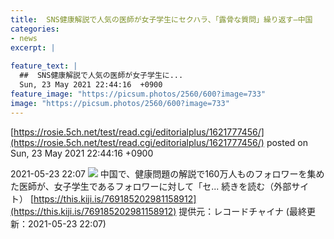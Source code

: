 ```yaml
---
title:  SNS健康解説で人気の医師が女子学生にセクハラ、「露骨な質問」繰り返す—中国  
categories:
- news
excerpt: |
  
feature_text: |
  ##  SNS健康解説で人気の医師が女子学生に...
  Sun, 23 May 2021 22:44:16  +0900
feature_image: "https://picsum.photos/2560/600?image=733"
image: "https://picsum.photos/2560/600?image=733"
---
```


[https://rosie.5ch.net/test/read.cgi/editorialplus/1621777456/](https://rosie.5ch.net/test/read.cgi/editorialplus/1621777456/)
posted on Sun, 23 May 2021 22:44:16  +0900

<!--more-->

2021-05-23 22:07 ![](https://contents.oricon.co.jp/upimg/article/3/1523/1523785/detail/img400/5fca7f7f253668444c87420430b9e8794f4df3eb3d5cb6924390564cf0ee232c.jpg) 中国で、健康問題の解説で160万人ものフォロワーを集めた医師が、女子学生であるフォロワーに対して「セ... 続きを読む（外部サイト） [https://this.kiji.is/769185202981158912](https://this.kiji.is/769185202981158912) 提供元：レコードチャイナ (最終更新：2021-05-23 22:07)
